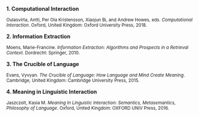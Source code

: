 

**1. Computational Interaction**

<sup>Oulasvirta, Antti, Per Ola Kristensson, Xiaojun Bi, and Andrew Howes, eds. *Computational Interaction*. Oxford, United Kingdom: Oxford University Press, 2018.</sup>
  

**2. Information Extraction**

<sup>Moens, Marie-Francine. *Information Extraction: Algorithms and Prospects in a Retrieval Context*. Dordrecht: Springer, 2010.</sup>


**3. The Crucible of Language**

<sup>Evans, Vyvyan. *The Crucible of Language: How Language and Mind Create Meaning*. Cambridge, United Kingdom: Cambridge University Press, 2015.</sup>


**4. Meaning in Linguistic Interaction**

<sup>Jaszczolt, Kasia M. *Meaning In Linguistic Interaction: Semantics, Metasemantics, Philosophy of Language*. Oxford, United Kingdom: OXFORD UNIV Press, 2016.</sup>

